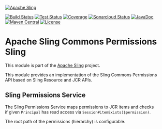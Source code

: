 [![Apache Sling](https://sling.apache.org/res/logos/sling.png)](https://sling.apache.org)

&#32;[![Build Status](https://ci-builds.apache.org/job/Sling/job/modules/job/sling-org-apache-sling-commons-permissions-sling/job/master/badge/icon)](https://ci-builds.apache.org/job/Sling/job/modules/job/sling-org-apache-sling-commons-permissions-sling/job/master/)&#32;[![Test Status](https://img.shields.io/jenkins/tests.svg?jobUrl=https://ci-builds.apache.org/job/Sling/job/modules/job/sling-org-apache-sling-commons-permissions-sling/job/master/)](https://ci-builds.apache.org/job/Sling/job/modules/job/sling-org-apache-sling-commons-permissions-sling/job/master/test/?width=800&height=600)&#32;[![Coverage](https://sonarcloud.io/api/project_badges/measure?project=apache_sling-org-apache-sling-commons-permissions-sling&metric=coverage)](https://sonarcloud.io/dashboard?id=apache_sling-org-apache-sling-commons-permissions-sling)&#32;[![Sonarcloud Status](https://sonarcloud.io/api/project_badges/measure?project=apache_sling-org-apache-sling-commons-permissions-sling&metric=alert_status)](https://sonarcloud.io/dashboard?id=apache_sling-org-apache-sling-commons-permissions-sling)&#32;[![JavaDoc](https://www.javadoc.io/badge/org.apache.sling/org.apache.sling.commons.permissions.sling.svg)](https://www.javadoc.io/doc/org.apache.sling/org.apache.sling.commons.permissions.sing)&#32;[![Maven Central](https://maven-badges.herokuapp.com/maven-central/org.apache.sling/org.apache.sling.commons.permissions.sling/badge.svg)](https://search.maven.org/#search%7Cga%7C1%7Cg%3A%22org.apache.sling%22%20a%3A%22org.apache.sling.commons.permissions.sling%22) [![License](https://img.shields.io/badge/License-Apache%202.0-blue.svg)](https://www.apache.org/licenses/LICENSE-2.0)

# Apache Sling Commons Permissions Sling

This module is part of the [Apache Sling](https://sling.apache.org) project.

This module provides an implementation of the Sling Commons Permissions API based on Sling Resource and JCR APIs.

## Sling Permissions Service

The Sling Permissions Service maps permissions to JCR items and checks if given `Principal` has read access via `Session#itemExists($permission)`.

The root path of the permissions (hierarchy) is configurable.
